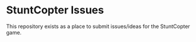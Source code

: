 # StuntCopter Issues

This repository exists as a place to submit issues/ideas for the StuntCopter game.
